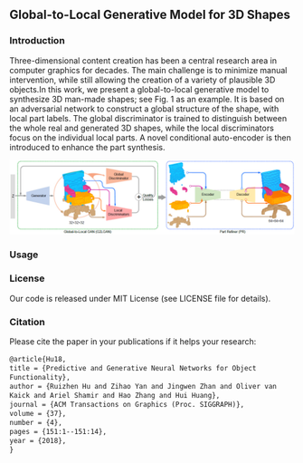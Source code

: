 ## Global-to-Local Generative Model for 3D Shapes

### Introduction

Three-dimensional content creation has been a central research area in computer graphics for decades. The main challenge is to minimize manual intervention, while still allowing the creation of a variety of plausible 3D objects.In this work, we present a global-to-local generative model to synthesize 3D man-made shapes; see Fig. 1 as an example. It is based on an adversarial network to construct a global structure of the shape, with local part labels. The global discriminator is trained to distinguish between the whole real and generated 3D shapes, while the local discriminators focus on the individual local parts. A novel conditional auto-encoder is then introduced to enhance the part synthesis. 

![overview](overview.jpg)

### Usage

### License
Our code is released under MIT License (see LICENSE file for details).

### Citation

Please cite the paper in your publications if it helps your research:
```
@article{Hu18,
title = {Predictive and Generative Neural Networks for Object Functionality},
author = {Ruizhen Hu and Zihao Yan and Jingwen Zhan and Oliver van Kaick and Ariel Shamir and Hao Zhang and Hui Huang},
journal = {ACM Transactions on Graphics (Proc. SIGGRAPH)},
volume = {37},
number = {4},
pages = {151:1--151:14},  
year = {2018},
}
```

